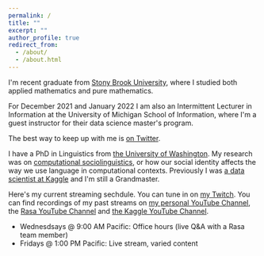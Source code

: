 ```yaml
---
permalink: /
title: ""
excerpt: ""
author_profile: true
redirect_from: 
  - /about/
  - /about.html
---
```

I'm recent graduate from [Stony Brook University](https://www.stonybrook.edu/), where I studied both applied mathematics and pure mathematics.

For December 2021 and January 2022 I am also an Intermittent Lecturer in Information at the University of Michigan School of Information, where I'm a guest instructor for their data science master's program.

The best way to keep up with me is [on Twitter](https://twitter.com/rctatman).

I have a PhD in Linguistics from [the University of Washington](https://linguistics.washington.edu/). My research was on [computational sociolinguistics](https://makingnoiseandhearingthings.com/2017/06/13/what-is-computational-sociolinguistics-and-whos-doing-it/), or how our social identity affects the way we use language in computational contexts. Previously I was [a data scientist at Kaggle](https://www.kaggle.com/rtatman) and I'm still a Grandmaster. 

Here's my current streaming sechdule. You can tune in on [my Twitch](https://www.twitch.tv/rctatman/). You can find recordings of my past streams on [my personal YouTube Channel](https://www.youtube.com/c/RachaelTatmanNLP), the [Rasa YouTube Channel](https://www.youtube.com/channel/UCJ0V6493mLvqdiVwOKWBODQ) and [the Kaggle YouTube Channel](https://www.youtube.com/channel/UCSNeZleDn9c74yQc-EKnVTA). 

* Wednesdsays @ 9:00 AM Pacific: Office hours (live Q&A with a Rasa team member)
* Fridays @ 1:00 PM Pacific: Live stream, varied content
